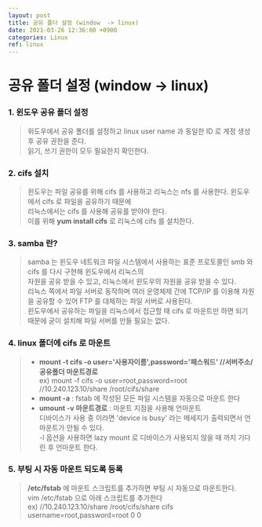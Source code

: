 ```yaml
---
layout: post
title: 공유 폴더 설정 (window  -> linux)
date: 2021-03-26 12:36:00 +0900
categories: Linux
ref: linux
---
```

# 공유 폴더 설정 (window  -> linux)

### 1. 윈도우 공유 폴더 설정   
> 위도우에서 공유 폴더를 설정하고 linux user name 과 동일한 ID 로 계정 생성 후 공유 권한을 준다.   
읽기, 쓰기 권한이 모두 필요한지 확인한다.   

### 2. cifs 설치   
> 윈도우는 파일 공유를 위해 cifs 를 사용하고 리눅스는 nfs 를 사용한다. 윈도우에서 cifs 로 파일을 공유하기 때문에   
리눅스에서는 cifs 를 사용해 공유를 받아야 한다.   
이를 위해 **yum install cifs** 로 리눅스에 cifs 를 설치한다.   
   
### 3. samba 란?
> samba 는 윈도우 네트워크 파일 시스템에서 사용하는 표준 프로토콜인 smb 와 cifs 를 다시 구현해 윈도우에서 리눅스의   
자원을 공유 받을 수 있고, 리눅스에서 윈도우의 자원을 공유 받을 수 있다.   
리눅스 쪽에서 파일 서버로 동작하며 여러 운영체제 간에 TCP/IP 를 이용해 자원을 공유할 수 있어 FTP 를 대체하는 파일 서버로 사용된다.   
윈도우에서 공유하는 파일을 리눅스에서 접근할 때 cifs 로 마운트만 하면 되기 때문에 굳이 설치해 파일 서버를 만들 필요는 없다.

### 4. linux 폴더에 cifs 로 마운트
> - **mount -t cifs -o user='사용자이름',password='패스워드' //서버주소/공유폴더 마운트경로**   
ex) mount -f cifs -o user=root,password=root //10.240.123.10/share /root/cifs/share   
> - **mount -a** : fstab 에 작성된 모든 파일 시스템을 자동으로 마운트 한다   
> - **umount -v 마운트경로** : 마운트 지점을 사용해 언마운트   
디바이스가 사용 중 이라면 'device is busy' 라는 메세지가 출력되면서 언마운트가 안될 수 있다.   
-l 옵션을 사용하면 lazy mount 로 디바이스가 사용되지 않을 때 까지 기다린 후 언마운트 한다.

### 5. 부팅 시 자동 마운트 되도록 등록 
> **/etc/fstab** 에 마운트 스크립트를 추가하면 부팅 시 자동으로 마운트한다.   
vim /etc/fstab 으로 아래 스크립트를 추가한다   
ex) //10.240.123.10/share /root/cifs/share cifs username=root,password=root 0 0
